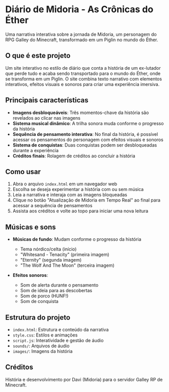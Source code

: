 # Diário de Midoria - As Crônicas do Éther

Uma narrativa interativa sobre a jornada de Midoria, um personagem do RPG Galley do Minecraft, transformado em um Piglin no mundo do Éther.

## O que é este projeto

Um site interativo no estilo de diário que conta a história de um ex-lutador que perde tudo e acaba sendo transportado para o mundo do Éther, onde se transforma em um Piglin. O site combina texto narrativo com elementos interativos, efeitos visuais e sonoros para criar uma experiência imersiva.

## Principais características

- **Imagens desbloqueáveis**: Três momentos-chave da história são revelados ao clicar nas imagens
- **Sistema musical dinâmico**: A trilha sonora muda conforme o progresso da história
- **Sequência de pensamento interativa**: No final da história, é possível acessar os pensamentos do personagem com efeitos visuais e sonoros
- **Sistema de conquistas**: Duas conquistas podem ser desbloqueadas durante a experiência
- **Créditos finais**: Rolagem de créditos ao concluir a história

## Como usar

1. Abra o arquivo `index.html` em um navegador web
2. Escolha se deseja experimentar a história com ou sem música
3. Leia a narrativa e interaja com as imagens bloqueadas
4. Clique no botão "Atualização de Midoria em Tempo Real" ao final para acessar a sequência de pensamentos
5. Assista aos créditos e volte ao topo para iniciar uma nova leitura

## Músicas e sons

- **Músicas de fundo**: Mudam conforme o progresso da história
  - Tema nórdico/celta (início)
  - "Whitesand - Tenacity" (primeira imagem)
  - "Eternity" (segunda imagem)
  - "The Wolf And The Moon" (terceira imagem)

- **Efeitos sonoros**:
  - Som de alerta durante o pensamento
  - Som de ideia para as descobertas
  - Som de porco (HUNF!)
  - Som de conquista

## Estrutura do projeto

- `index.html`: Estrutura e conteúdo da narrativa
- `style.css`: Estilos e animações
- `script.js`: Interatividade e gestão de áudio
- `sounds/`: Arquivos de áudio
- `images/`: Imagens da história

## Créditos

História e desenvolvimento por Davi (Midoria) para o servidor Galley RP de Minecraft. 